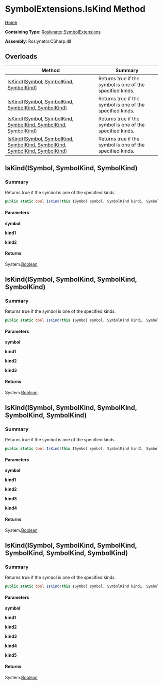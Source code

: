 # SymbolExtensions\.IsKind Method

[Home](../../../README.md)

**Containing Type**: [Roslynator](../../README.md)\.[SymbolExtensions](../README.md)

**Assembly**: Roslynator\.CSharp\.dll

## Overloads

| Method | Summary |
| ------ | ------- |
| [IsKind(ISymbol, SymbolKind, SymbolKind)](#Roslynator_SymbolExtensions_IsKind_Microsoft_CodeAnalysis_ISymbol_Microsoft_CodeAnalysis_SymbolKind_Microsoft_CodeAnalysis_SymbolKind_) | Returns true if the symbol is one of the specified kinds\. |
| [IsKind(ISymbol, SymbolKind, SymbolKind, SymbolKind)](#Roslynator_SymbolExtensions_IsKind_Microsoft_CodeAnalysis_ISymbol_Microsoft_CodeAnalysis_SymbolKind_Microsoft_CodeAnalysis_SymbolKind_Microsoft_CodeAnalysis_SymbolKind_) | Returns true if the symbol is one of the specified kinds\. |
| [IsKind(ISymbol, SymbolKind, SymbolKind, SymbolKind, SymbolKind)](#Roslynator_SymbolExtensions_IsKind_Microsoft_CodeAnalysis_ISymbol_Microsoft_CodeAnalysis_SymbolKind_Microsoft_CodeAnalysis_SymbolKind_Microsoft_CodeAnalysis_SymbolKind_Microsoft_CodeAnalysis_SymbolKind_) | Returns true if the symbol is one of the specified kinds\. |
| [IsKind(ISymbol, SymbolKind, SymbolKind, SymbolKind, SymbolKind, SymbolKind)](#Roslynator_SymbolExtensions_IsKind_Microsoft_CodeAnalysis_ISymbol_Microsoft_CodeAnalysis_SymbolKind_Microsoft_CodeAnalysis_SymbolKind_Microsoft_CodeAnalysis_SymbolKind_Microsoft_CodeAnalysis_SymbolKind_Microsoft_CodeAnalysis_SymbolKind_) | Returns true if the symbol is one of the specified kinds\. |

## IsKind\(ISymbol, SymbolKind, SymbolKind\)<a name="Roslynator_SymbolExtensions_IsKind_Microsoft_CodeAnalysis_ISymbol_Microsoft_CodeAnalysis_SymbolKind_Microsoft_CodeAnalysis_SymbolKind_"></a>

### Summary

Returns true if the symbol is one of the specified kinds\.

```csharp
public static bool IsKind(this ISymbol symbol, SymbolKind kind1, SymbolKind kind2)
```

#### Parameters

**symbol**



**kind1**



**kind2**



#### Returns

System\.[Boolean](https://docs.microsoft.com/en-us/dotnet/api/system.boolean)

## IsKind\(ISymbol, SymbolKind, SymbolKind, SymbolKind\)<a name="Roslynator_SymbolExtensions_IsKind_Microsoft_CodeAnalysis_ISymbol_Microsoft_CodeAnalysis_SymbolKind_Microsoft_CodeAnalysis_SymbolKind_Microsoft_CodeAnalysis_SymbolKind_"></a>

### Summary

Returns true if the symbol is one of the specified kinds\.

```csharp
public static bool IsKind(this ISymbol symbol, SymbolKind kind1, SymbolKind kind2, SymbolKind kind3)
```

#### Parameters

**symbol**



**kind1**



**kind2**



**kind3**



#### Returns

System\.[Boolean](https://docs.microsoft.com/en-us/dotnet/api/system.boolean)

## IsKind\(ISymbol, SymbolKind, SymbolKind, SymbolKind, SymbolKind\)<a name="Roslynator_SymbolExtensions_IsKind_Microsoft_CodeAnalysis_ISymbol_Microsoft_CodeAnalysis_SymbolKind_Microsoft_CodeAnalysis_SymbolKind_Microsoft_CodeAnalysis_SymbolKind_Microsoft_CodeAnalysis_SymbolKind_"></a>

### Summary

Returns true if the symbol is one of the specified kinds\.

```csharp
public static bool IsKind(this ISymbol symbol, SymbolKind kind1, SymbolKind kind2, SymbolKind kind3, SymbolKind kind4)
```

#### Parameters

**symbol**



**kind1**



**kind2**



**kind3**



**kind4**



#### Returns

System\.[Boolean](https://docs.microsoft.com/en-us/dotnet/api/system.boolean)

## IsKind\(ISymbol, SymbolKind, SymbolKind, SymbolKind, SymbolKind, SymbolKind\)<a name="Roslynator_SymbolExtensions_IsKind_Microsoft_CodeAnalysis_ISymbol_Microsoft_CodeAnalysis_SymbolKind_Microsoft_CodeAnalysis_SymbolKind_Microsoft_CodeAnalysis_SymbolKind_Microsoft_CodeAnalysis_SymbolKind_Microsoft_CodeAnalysis_SymbolKind_"></a>

### Summary

Returns true if the symbol is one of the specified kinds\.

```csharp
public static bool IsKind(this ISymbol symbol, SymbolKind kind1, SymbolKind kind2, SymbolKind kind3, SymbolKind kind4, SymbolKind kind5)
```

#### Parameters

**symbol**



**kind1**



**kind2**



**kind3**



**kind4**



**kind5**



#### Returns

System\.[Boolean](https://docs.microsoft.com/en-us/dotnet/api/system.boolean)

